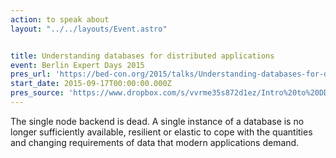 ```yaml
---
action: to speak about
layout: "../../layouts/Event.astro"


title: Understanding databases for distributed applications
event: Berlin Expert Days 2015
pres_url: 'https://bed-con.org/2015/talks/Understanding-databases-for-distributed-applications'
start_date: 2015-09-17T00:00:00.000Z
pres_source: 'https://www.dropbox.com/s/vvrme35s872d1ez/Intro%20to%20DD.key?dl=0'
---
```


The single node backend is dead. A single instance of a database is no longer sufficiently available, resilient or elastic to cope with the quantities and changing requirements of data that modern applications demand.

